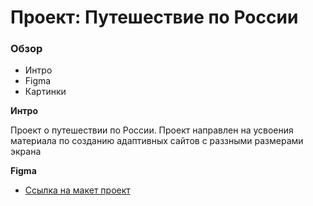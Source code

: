 # Проект: Путешествие по России

### Обзор
* Интро
* Figma
* Картинки

**Интро**

Проект о путешествии по России.
Проект направлен на усвоения материала по созданию адаптивных сайтов с раззными размерами экрана

**Figma**

* [Ссылка на макет проект](https://goodgaam92.github.io/russian-travel/index.html)


